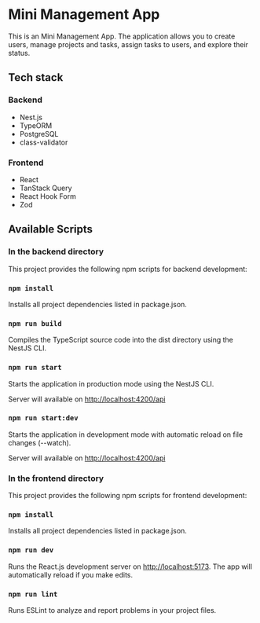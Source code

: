 # Mini Management App

This is an Mini Management App. The application allows you to create users, manage projects and tasks, assign tasks to users, and explore their status.

## Tech stack
### Backend
- Nest.js
- TypeORM
- PostgreSQL
- class-validator
  
### Frontend
- React
- TanStack Query
- React Hook Form
- Zod

## Available Scripts
### In the backend directory
This project provides the following npm scripts for backend development:

### `npm install`
Installs all project dependencies listed in package.json.

### `npm run build`
Compiles the TypeScript source code into the dist directory using the NestJS CLI.

### `npm run start`
Starts the application in production mode using the NestJS CLI.

Server will available on [http://localhost:4200/api](http://localhost:4200/api)

### `npm run start:dev`
Starts the application in development mode with automatic reload on file changes (--watch).

Server will available on [http://localhost:4200/api](http://localhost:4200/api)

### In the frontend directory
This project provides the following npm scripts for frontend development:

### `npm install`
Installs all project dependencies listed in package.json.

### `npm run dev`
Runs the React.js development server on [http://localhost:5173](http://localhost:5173).
The app will automatically reload if you make edits.

### `npm run lint`
Runs ESLint to analyze and report problems in your project files.

